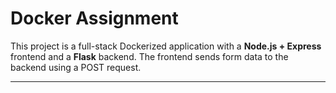 # Docker Assignment

This project is a full-stack Dockerized application with a **Node.js + Express** frontend and a **Flask** backend. The frontend sends form data to the backend using a POST request.

---

